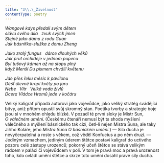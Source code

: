 ```yaml
---
title: "3\\.\_Živelnost"
contentType: poetry
---
```


<section>

_Wangové kdys předali svým dětem  
slávu svého díla   zvuk svých jmen  
Stejně jako dáma z rodu Guan  
Jak básnířka-služka z domu Zheng_

</section>

<section>

_Jako zralý fungus   dárce dlouhých věků  
Jak prut orchideje v jednom pupenu  
Byl tušový kámen až na stopu plný  
když Menší Du písmem chválil květenu_

</section>

<section>

_Jde přes řeku měsíc k pavilonu  
Déšť úlevně kropí květy po jaru  
Nebe   Vítr   Velká voda živlů  
Dcera Vládce Hromů jede v kočáru_

</section>


<section>

Veliký kaligraf připadá autorovi jako vojevůdce, jako veliký stratég svádějící bitvy, aniž přitom opustil svůj skromný stan. Poetika tvorby a strategie boje jsou si v mnohém ohledu blízké. V pozadí té první sloky je Mistr Sun, _O_ _válečném_ _umění_. (Českému čtenáři nemusí být ta shoda myšlení válečného a myšlení básnického tak cizí, četl-li nejen Mistra Suna, ale taky Jiřího Koláře, jeho _Mistra_ _Suna_ _O_ _básnickém_ _umění._) — Síla ducha je nevyčerpatelná a roste s věkem, což věděl Konfucius a po něm druzí. — Jediným vzmachem, jediným úderem štětce postaví kaligraf do uctivého pozoru celé zástupy urozenců; pokorný učeň štětce se stává velikým rádcem v paláci či vojevůdcem v poli. V tom je pravá moc a pravá urozenost toho, kdo ovládl umění štětce a skrze toto umění dosáhl pravé síly ducha.

</section>

